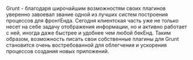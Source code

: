  
Grunt - благодаря широчайшим возможностям своих плагинов уверенно завоевал звание одной из лучших систем построения процессов для фронтЕнда. Сегодня клиентская часть уже не только несет на себе задачу отображения информации, но и активно работает с ней, иногда даже быстрее и удобнее чем любой бекЕнд. Таким образом, возможность писать свои собственные плагины для Grunt становится очень востребованной для облегчения и ускорения процессов создания новых приложений. 
